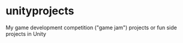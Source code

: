 # unityprojects
My game development competition ("game jam") projects or fun side projects in Unity
